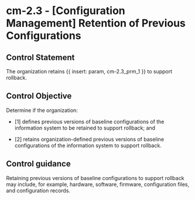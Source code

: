 # cm-2.3 - \[Configuration Management\] Retention of Previous Configurations

## Control Statement

The organization retains {{ insert: param, cm-2.3_prm_1 }} to support rollback.

## Control Objective

Determine if the organization:

- \[1\] defines previous versions of baseline configurations of the information system to be retained to support rollback; and

- \[2\] retains organization-defined previous versions of baseline configurations of the information system to support rollback.

## Control guidance

Retaining previous versions of baseline configurations to support rollback may include, for example, hardware, software, firmware, configuration files, and configuration records.
